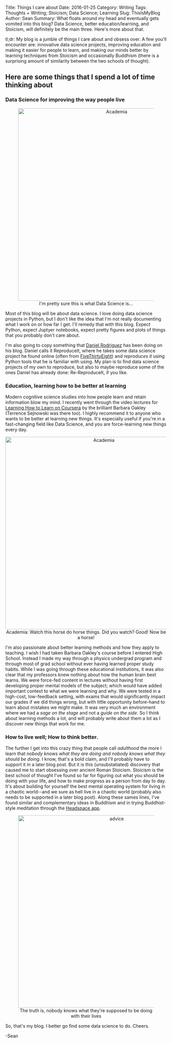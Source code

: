 Title: Things I care about
Date: 2016-01-25
Category: Writing
Tags: Thoughts + Writing; Stoicism; Data Science; Learning
Slug: ThisIsMyBlog
Author: Sean
Summary: What floats around my head and eventually gets vomited into this blog? Data Science, better education/learning, and Stoicism, will definitely be the main three. Here's more about that.

tl;dr: My blog is a jumble of things I care about and obsess over. A few you'll encounter are: innovative data science projects, improving education and making it easier for people to learn, and making our minds better by learning techniques from Stoicism and occasionally Buddhism (there is a surprising amount of similarity between the two schools of thought).

## Here are some things that I spend a lot of time thinking about

### Data Science for improving the way people live

<center><figure>
<img src="./imgs/182_1.jpg" alt="Academia" style="width:600px">
<figcaption> I'm pretty sure this is what Data Science is...</figcaption>
</center>

Most of this blog will be about data science. I love doing data science projects in Python, but I don't like the idea that I'm not really documenting what I work on or how far I get. I'll remedy that with this blog. Expect Python, expect Juptyer notebooks, expect pretty figures and plots of things that you probably don't care about.

I'm also going to copy something that [Daniel Rodriguez](http://danielfrg.com/) has been doing on his blog. Daniel calls it ReproduceIt, where he takes some data science project he found online (often from [FiveThirtyEight](http://fivethirtyeight.com/)) and <i>reproduces it</i> using Python tools that he is familiar with using. My plan is to find data science projects of my own to reproduce, but also to maybe reproduce some of the ones Daniel has already done: Re-ReproduceIt, if you like.

### Education, learning how to be better at learning
Modern cognitive science studies into how people learn and retain information blow my mind. I recently went through the video lectures for [Learning How to Learn on Coursera](https://www.coursera.org/learn/learning-how-to-learn) by the brilliant Barbara Oakley (Terrence Sejnowski was there too). I highly recommend it to anyone who wants to be better at learning new things. It's especially useful if you're in a fast-changing field like Data Science, and you are force-learning new things every day.

<center><figuer>
<img src="./imgs/259_1.jpg" alt="Academia" style="width:600px">
<figcaption>Academia: Watch this horse do horse things. Did you watch? Good! Now be a horse!</figcaption>
</figure></center>

I'm also passionate about better learning methods and how they apply to teaching. I wish I had taken Barbara Oakley's course before I entered High School. Instead I made my way through a physics undergrad program and through most of grad school without ever having learned proper study habits. While I was going through these educational institutions, it was also clear that my professors knew nothing about how the human brain best learns. We were force-fed content in lectures without having first developing proper mental models of the subject; which would have added important context to what we were learning and why. We were tested in a high-cost, low-feedback setting, with exams that would significantly impact our grades if we did things wrong, but with little opportunity before-hand to learn about mistakes we might make. It was very much an environment where we had a <i>sage on the stage</i> and not a <i>guide on the side</i>. So I think about learning methods a lot, and will probably write about them a lot as I discover new things that work for me.

### How to live well; How to think better.

The further I get into this crazy thing that people call <i>adulthood</i> the more I learn that <i>nobody knows what they are doing and nobody knows what they should be doing</i>. I know, that's a bold claim, and I'll probably have to support it in a later blog post. But it is this (unsubstatiated) discovery that caused me to start obsessing over ancient Roman Stoicism. Stoicism is the best school of thought I've found so far for figuring out what you should be doing with your life, and how to make progress as a person from day to day. It's about building for yourself the best mental operating system for living in a chaotic world--and we sure as hell live in a chaotic world (probably also needs to be supported in a later blog post).
Along these sames lines, I've found similar and complementary ideas in Buddhism and in trying Buddhist-style meditation through the [Headspace app](https://www.headspace.com/signup?origintoken=google-b&gclid=CJPNi-yexsoCFUVcfgodfdAHlA).


<center><figure>
<img src="./imgs/231_1.jpg" alt="advice" style="width: 600px;"/>
<figcaption>The truth is, nobody knows what they're supposed to be doing with their lives</figcaption>
</figure></center>

So, that's my blog. I better go find some data science to do. Cheers.

-Sean
